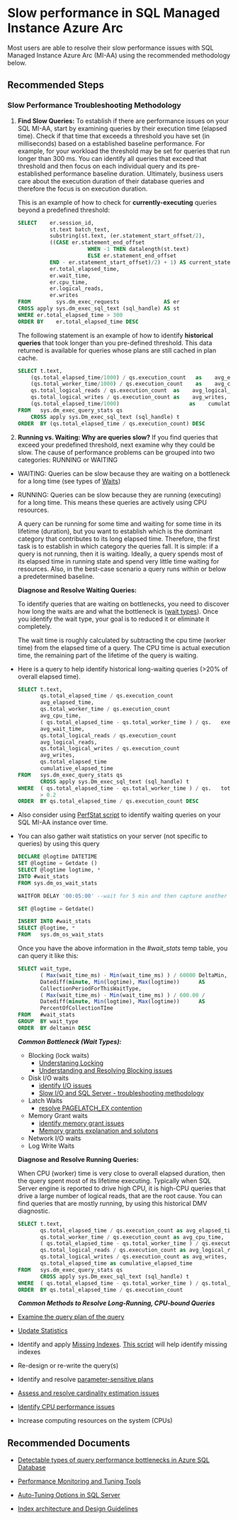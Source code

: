 <properties
  pagetitle="Slow performance in SQL Managed Instance Azure Arc"
  service="microsoft.azuredata"
  resource="sqlmanagedinstances"
  ms.author="jopilov"
  selfhelptype="Generic"
  supporttopicids="32743957,32743958,32743967,32743968,32743981,32743999,32744006,32744012,32744013,32744015"
  productpesids="17125"
  cloudenvironments="public, fairfax, mooncake, blackforest, ussec, usnat"
  articleid="439523e5-8a74-41bb-b1ea-00c2f0c1774b"
  ownershipid="AzureData_Managed_Instance_Azure_Arc" />
# Slow performance in SQL Managed Instance Azure Arc

Most users are able to resolve their slow performance issues with SQL Managed Instance Azure Arc (MI-AA) using the recommended methodology below.

## **Recommended Steps**

### Slow Performance Troubleshooting Methodology

1. **Find Slow Queries:** To establish if there are performance issues on your SQL MI-AA, start by examining queries by their execution time (elapsed time). Check if that time that exceeds a threshold you have set (in milliseconds) based on a established baseline performance. For example, for your workload the threshold may be set for queries that run longer than 300 ms. You can identify all queries that exceed that threshold and then focus on each individual query and its pre-established performance baseline duration. Ultimately, business users care about the execution duration of their database queries and therefore the focus is on execution duration.

   This is an example of how to check for **currently-executing** queries beyond a predefined threshold:

   ```SQL
   SELECT    er.session_id,
             st.text batch_text,
             substring(st.text, (er.statement_start_offset/2),
             ((CASE er.statement_end_offset 
                         WHEN -1 THEN datalength(st.text)
                         ELSE er.statement_end_offset
             END - er.statement_start_offset)/2) + 1) AS current_statement_text,
             er.total_elapsed_time,
             er.wait_time,
             er.cpu_time,
             er.logical_reads,
             er.writes
   FROM        sys.dm_exec_requests              AS er
   CROSS apply sys.dm_exec_sql_text (sql_handle) AS st
   WHERE er.total_elapsed_time > 300
   ORDER BY    er.total_elapsed_time DESC
   ```

   The following statement is an example of how to identify **historical queries** that took longer than you pre-defined threshold. This data returned is available for queries whose plans are still cached in plan cache.

   ```sql
   SELECT t.text,
       (qs.total_elapsed_time/1000) / qs.execution_count   as    avg_elapsed_time,
       (qs.total_worker_time/1000) / qs.execution_count    as    avg_cpu_time,
       qs.total_logical_reads / qs.execution_count  as    avg_logical_reads,
       qs.total_logical_writes / qs.execution_count as    avg_writes,
       (qs.total_elapsed_time/1000)                      as    cumulative_elapsed_time_all_executions
   FROM   sys.dm_exec_query_stats qs
       CROSS apply sys.Dm_exec_sql_text (sql_handle) t
   ORDER  BY (qs.total_elapsed_time / qs.execution_count) DESC
   ```

1. **Running vs. Waiting: Why are queries slow?** If you find queries that exceed your predefined threshold, next examine why they could be slow. The cause of performance problems can be grouped into two categories: RUNNING or WAITING

- WAITING: Queries can be slow because they are waiting on a bottleneck for a long time (see types of [Waits](https://docs.microsoft.com/sql/relational-databases/system-dynamic-management-views/sys-dm-os-wait-stats-transact-sql))
- RUNNING: Queries can be slow because they are running (executing) for a long time. This means these queries are actively using CPU resources. 

  A query can be running for some time and waiting for some time in its lifetime (duration), but you want to establish which is the dominant category that contributes to its long elapsed time. Therefore, the first task is to establish in which category the queries fall. It is simple: if a query is not running, then it is waiting. Ideally, a query spends most of its elapsed time in running state and spend very little time waiting for resources. Also, in the best-case scenario a query runs within or below a predetermined baseline. 

  **Diagnose and Resolve Waiting Queries:**

   To identify queries that are waiting on bottlenecks, you need to discover how long the waits are and what the bottleneck is ([wait types](https://docs.microsoft.com/sql/relational-databases/system-dynamic-management-views/sys-dm-os-wait-stats-transact-sql)). Once you identify the wait type, your goal is to reduced it or eliminate it completely.

   The wait time is roughly calculated by subtracting the cpu time (worker time) from the elapsed time of a query. The CPU time is actual execution time, the remaining part of the lifetime of the query is waiting.  

- Here is a query to help identify historical long-waiting queries (>20% of overall elapsed time).

   ```sql
   SELECT t.text, 
          qs.total_elapsed_time / qs.execution_count 
          avg_elapsed_time, 
          qs.total_worker_time / qs.execution_count 
          avg_cpu_time, 
          ( qs.total_elapsed_time - qs.total_worker_time ) / qs.   execution_count AS 
          avg_wait_time, 
          qs.total_logical_reads / qs.execution_count 
          avg_logical_reads, 
          qs.total_logical_writes / qs.execution_count 
          avg_writes, 
          qs.total_elapsed_time 
          cumulative_elapsed_time 
   FROM   sys.dm_exec_query_stats qs 
          CROSS apply sys.Dm_exec_sql_text (sql_handle) t 
   WHERE  ( qs.total_elapsed_time - qs.total_worker_time ) / qs.   total_elapsed_time 
          > 0.2 
   ORDER  BY qs.total_elapsed_time / qs.execution_count DESC
   ```
  
- Also consider using [PerfStat script](https://github.com/microsoft/DiagManager/blob/master/DiagManager/CustomDiagnostics/SQL%20Server%20Perf%20Stats/SQL%20Server%20Perf%20Stats.sql) to identify waiting queries on your SQL MI-AA instance over time.

- You can also gather wait statistics on your server (not specific to queries) by using this query

   ```sql
   DECLARE @logtime DATETIME
   SET @logtime = Getdate ()
   SELECT @logtime logtime, *
   INTO #wait_stats
   FROM sys.dm_os_wait_stats

   WAITFOR DELAY '00:05:00' --wait for 5 min and then capture another    snapshot so that you can compare

   SET @logtime = Getdate()

   INSERT INTO #wait_stats
   SELECT @logtime, *
   FROM   sys.dm_os_wait_stats
   ```

   Once you have the above information in the *#wait_stats* temp table, you can query it like this:

   ```SQL
   SELECT wait_type,
          ( Max(wait_time_ms) - Min(wait_time_ms) ) / 60000 DeltaMin,
          Datediff(minute, Min(logtime), Max(logtime))      AS
          CollectionPeriodForThisWaitType,
          ( Max(wait_time_ms) - Min(wait_time_ms) ) / 600.00 /
          Datediff(minute, Min(logtime), Max(logtime))      AS
          PercentOfCollectionTIme
   FROM   #wait_stats
   GROUP  BY wait_type
   ORDER  BY deltamin DESC
   ```

   ***Common Bottleneck (Wait Types):***
    - Blocking (lock waits)
        - [Understaning Locking](https://docs.microsoft.com/sql/relational-databases/sql-server-transaction-locking-and-row-versioning-guide#Lock_Engine)
        - [Understanding and Resolving Blocking issues](https://support.microsoft.com/help/224453/inf-understanding-and-resolving-sql-server-blocking-problems)
    - Disk I/O waits 
      - [identify I/O issues](https://docs.microsoft.com/azure/azure-sql/database/monitoring-with-dmvs#identify-io-performance-issues)
      - [Slow I/O and SQL Server - troubleshooting methodology](https://techcommunity.microsoft.com/t5/sql-server-support/slow-i-o-sql-server-and-disk-i-o-performance/ba-p/333983)
    - Latch Waits 
      - [resolve PAGELATCH_EX contention](https://support.microsoft.com/help/4460004/how-to-resolve-last-page-insert-pagelatch-ex-contention-in-sql-server)
    - Memory Grant waits
      - [identify memory grant issues](https://docs.microsoft.com/azure/azure-sql/database/monitoring-with-dmvs#identify-memory-grant-wait-performance-issues)
      - [Memory grants explanation and solutons](https://techcommunity.microsoft.com/t5/sql-server-support/memory-grants-meditation-the-mysterious-sql-server-memory/ba-p/333994)
    - Network I/O waits
    - Log Write Waits

  **Diagnose and Resolve Running Queries:**

   When CPU (worker) time is very close to overall elapsed duration, then the query spent most of its lifetime executing. Typically when SQL Server engine is reported to drive high CPU, it is high-CPU queries that drive a large number of logical reads, that are the root cause. You can find queries that are mostly running, by using this historical DMV diagnostic.

   ```sql
   SELECT t.text,
          qs.total_elapsed_time / qs.execution_count as avg_elapsed_time,
          qs.total_worker_time / qs.execution_count as avg_cpu_time,
          ( qs.total_elapsed_time - qs.total_worker_time ) / qs.execution_count AS avg_wait_time,
          qs.total_logical_reads / qs.execution_count as avg_logical_reads,
          qs.total_logical_writes / qs.execution_count as avg_writes,
          qs.total_elapsed_time as cumulative_elapsed_time
   FROM   sys.dm_exec_query_stats qs
          CROSS apply sys.Dm_exec_sql_text (sql_handle) t
   WHERE  ( qs.total_elapsed_time - qs.total_worker_time ) / qs.total_elapsed_time < 0.2
   ORDER  BY qs.total_elapsed_time / qs.execution_count
   ```

  ***Common Methods to Resolve Long-Running, CPU-bound Queries***
- [Examine the query plan of the query ](https://docs.microsoft.com/sql/relational-databases/performance/display-an-actual-execution-plan)
- [Update Statistics](https://docs.microsoft.com/sql/t-sql/statements/update-statistics-transact-sql#examples)
- Identify and apply [Missing Indexes](https://docs.microsoft.com/sql/relational-databases/system-dynamic-management-views/sys-dm-db-missing-index-details-transact-sql). [This script](https://github.com/microsoft/DiagManager/blob/master/DiagManager/CustomDiagnostics/SQL%20Server%20Perf%20Stats/SQL%20Server%20Perf%20Stats%20Snapshot.sql) will help identify missing indexes
- Re-design or re-write the query(s)
- Identify and resolve [parameter-sensitive plans](https://docs.microsoft.com/azure/azure-sql/identify-query-performance-issues#ParamSniffing)
- [Assess and resolve cardinality estimation issues](https://docs.microsoft.com/sql/relational-databases/performance/cardinality-estimation-sql-server)
- [Identify CPU performance issues](https://docs.microsoft.com/azure/azure-sql/database/monitoring-with-dmvs#identify-cpu-performance-issues)
- Increase computing resources on the system (CPUs)

## **Recommended Documents**

- [Detectable types of query performance bottlenecks in Azure SQL Database](https://docs.microsoft.com/azure/azure-sql/identify-query-performance-issues#ParamSniffing)

- [Performance Monitoring and Tuning Tools](https://docs.microsoft.com/sql/relational-databases/performance/performance-monitoring-and-tuning-tools)

- [Auto-Tuning Options in SQL Server](https://docs.microsoft.com/sql/relational-databases/automatic-tuning/automatic-tuning)

- [Index architecture and Design Guidelines](https://docs.microsoft.com/sql/relational-databases/sql-server-index-design-guide#General_Design)